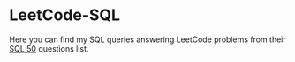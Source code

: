 # LeetCode-SQL
Here you can find my SQL queries answering LeetCode problems from their [SQL 50](https://leetcode.com/studyplan/top-sql-50/) questions list.

